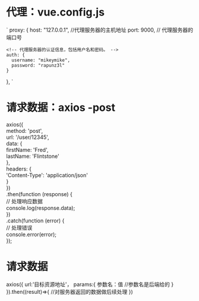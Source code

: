 # 代理：vue.config.js
 `
 proxy: {
    host: "127.0.0.1", //代理服务器的主机地址
    port: 9000,  // 代理服务器的端口号

    <!-- 代理服务器的认证信息，包括用户名和密码。 -->
    auth: {
      username: "mikeymike",
      password: "rapunz3l"
    }
  },
 `
 # 请求数据：axios -post
 axios({  
  method: 'post',  
  url: '/user/12345',  
  data: {  
    firstName: 'Fred',  
    lastName: 'Flintstone'  
  },  
  headers: {  
    'Content-Type': 'application/json'  
  }  
})  
.then(function (response) {  
  // 处理响应数据  
  console.log(response.data);  
})  
.catch(function (error) {  
  // 处理错误  
  console.error(error);  
});

# 请求数据
axios({
  url:'目标资源地址'，
  params:{
    参数名：值 //参数名是后端给的
  }
}).then((result)=>{
  //对服务器返回的数据做后续处理
})
